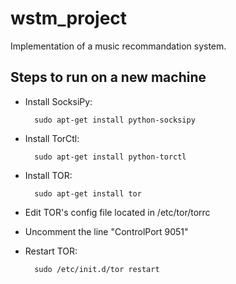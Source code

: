 wstm_project
============

Implementation of a music recommandation system.

Steps to run on a new machine
-----------------------------

* Install SocksiPy:

        sudo apt-get install python-socksipy

* Install TorCtl:

        sudo apt-get install python-torctl

* Install TOR:

        sudo apt-get install tor

* Edit TOR's config file located in /etc/tor/torrc
* Uncomment the line "ControlPort 9051"
* Restart TOR:

        sudo /etc/init.d/tor restart

